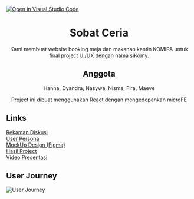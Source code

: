 [![Open in Visual Studio Code](https://classroom.github.com/assets/open-in-vscode-c66648af7eb3fe8bc4f294546bfd86ef473780cde1dea487d3c4ff354943c9ae.svg)](https://classroom.github.com/online_ide?assignment_repo_id=8334709&assignment_repo_type=AssignmentRepo)
<h1 align="center">Sobat Ceria</h1>
<p align="center">Kami membuat website booking meja dan makanan kantin KOMIPA untuk final project UI/UX dengan nama siKomy.</p>
<h2 align="center">Anggota</h2>
<p align="center">Hanna, Dyandra, Nasywa, Nisma, Fira, Maeve</p>

<p align="center">Project ini dibuat menggunakan React dengan mengedepankan microFE </p>

## Links
[Rekaman Diskusi](https://drive.google.com/file/d/1Zoy42ZKTH0fEP31JrpW-Sl9yBokNf9lU/view?usp=sharing)<br />
[User Persona](/userPersona)<br />
[MockUp Design (Figma)](https://www.figma.com/file/8KDrX8U6OUjQ02cf39sIRQ/UI%2FUX?node-id=181%3A167&t=CAlRO5ySbQfMCWL3-1)<br />
[Hasil Project](https://codesandbox.io/s/sikomy-gjpogx?file=/src/Jam.js)<br />
[Video Presentasi](https://drive.google.com/drive/folders/1iQIe7Xwv2Iowmp_qgjT_YlqDygVhdCVR?usp=share_link)<br />

## User Journey
![User Journey](/User%20Journey%20(3).png "User Journey")
